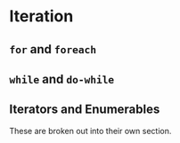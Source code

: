 # Iteration

## `for` and `foreach`

<CodeSplitter>
  <template #left>

```ts
for (const i = 0; i < 10; i++) {

}

for (const entry of entries) {

}
```

  </template>
  <template #right>

```csharp
for (var i = 0i; i < 10; i++) {

}

foreach (var entry in entries) {

}
```

  </template>
</CodeSplitter>

## `while` and `do-while`


<CodeSplitter>
  <template #left>

```ts
let count = 0

while (count < 10) {
  count++;
}

do {
  count++;
} while (count < 20);
```

  </template>
  <template #right>

```csharp
var count = 0

while (count < 10) {
  count++;
}

do {
  count++;
} while (count < 20);
```

  </template>
</CodeSplitter>

## Iterators and Enumerables

These are broken out into their own section.
